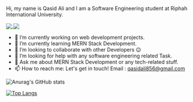 Hi, my name is Qasid Ali and I am a Software Engineering student at Riphah International University.

<a href="https://github.com/Qasid-Ali/github-readme-stats">
  <img align="center" src="https://github-readme-stats.vercel.app/api/pin/?username=Qasid-Ali" />
</a>
<a href="https://github.com/Qasid-Ali/convoychat">
  <img align="center" src="https://github-readme-stats.vercel.app/api/pin/?username=Qasid-Ali" />
</a>

- 🔭 I’m currently working on web development projects.
- 🌱 I’m currently learning MERN Stack Development. 
- 👯 I’m looking to collaborate with other Developers 😉
- 🤔 I’m looking for help with any software engineering related Task.
- 💬 Ask me about MERN Stack Development or any tech-related stuff.
- 📫 How to reach me:  Let's get in touch! Email : qasidali856@gmail.com


![Anurag's GitHub stats](https://github-readme-stats.vercel.app/api?username=Qasid-Ali&show_icons=true&theme=radical)

[![Top Langs](https://github-readme-stats.vercel.app/api/top-langs/?username=Qasid-Ali&show_icons=true&theme=radical)](https://github.com/Qasid-Ali/github-readme-stats)

